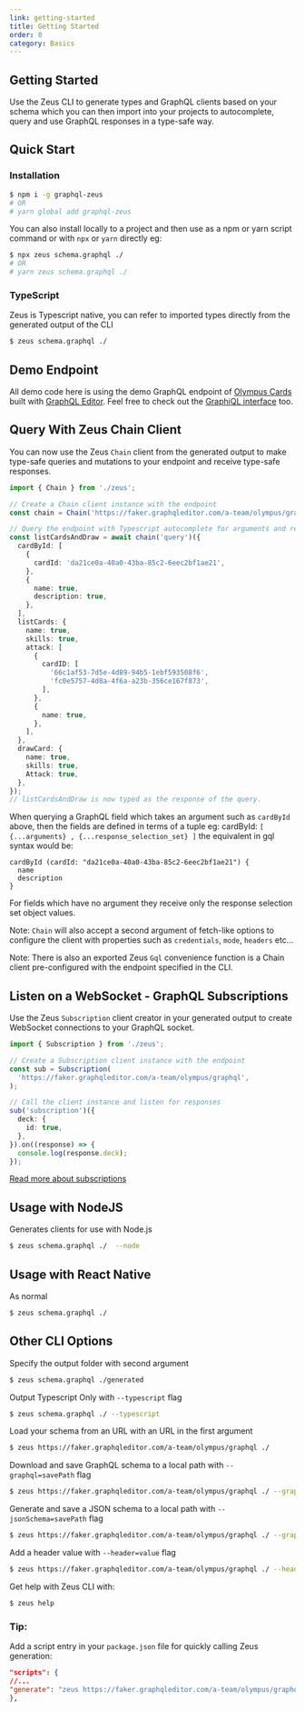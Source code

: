 ```yaml
---
link: getting-started
title: Getting Started
order: 0
category: Basics
---
```


## Getting Started

Use the Zeus CLI to generate types and GraphQL clients based on your schema which you can then import into your projects to autocomplete, query and use GraphQL responses in a type-safe way.

## Quick Start

### Installation

```sh
$ npm i -g graphql-zeus
# OR
# yarn global add graphql-zeus
```

You can also install locally to a project and then use as a npm or yarn script command or with `npx` or `yarn` directly eg:

```sh
$ npx zeus schema.graphql ./
# OR
# yarn zeus schema.graphql ./
```

### TypeScript

Zeus is Typescript native, you can refer to imported types directly from the generated output of the CLI

```sh
$ zeus schema.graphql ./
```

## Demo Endpoint

All demo code here is using the demo GraphQL endpoint of [Olympus Cards](https://app.graphqleditor.com/a-team/olympus) built with [GraphQL Editor](https://graphqleditor.com/). Feel free to check out the [GraphiQL interface](https://faker.graphqleditor.com/a-team/olympus/graphql) too.

## Query With Zeus Chain Client

You can now use the Zeus `Chain` client from the generated output to make type-safe queries and mutations to your endpoint and receive type-safe responses.

```ts
import { Chain } from './zeus';

// Create a Chain client instance with the endpoint
const chain = Chain('https://faker.graphqleditor.com/a-team/olympus/graphql');

// Query the endpoint with Typescript autocomplete for arguments and response fields
const listCardsAndDraw = await chain('query')({
  cardById: [
    {
      cardId: 'da21ce0a-40a0-43ba-85c2-6eec2bf1ae21',
    },
    {
      name: true,
      description: true,
    },
  ],
  listCards: {
    name: true,
    skills: true,
    attack: [
      {
        cardID: [
          '66c1af53-7d5e-4d89-94b5-1ebf593508f6',
          'fc0e5757-4d8a-4f6a-a23b-356ce167f873',
        ],
      },
      {
        name: true,
      },
    ],
  },
  drawCard: {
    name: true,
    skills: true,
    Attack: true,
  },
});
// listCardsAndDraw is now typed as the response of the query.
```

When querying a GraphQL field which takes an argument such as `cardById` above, then the fields are defined in terms of a tuple eg: cardById: `[ {...arguments} , {...response_selection_set} ]` the equivalent in gql syntax would be:

```text
cardById (cardId: "da21ce0a-40a0-43ba-85c2-6eec2bf1ae21") {
  name
  description
}
```

For fields which have no argument they receive only the response selection set object values.

Note: `Chain` will also accept a second argument of fetch-like options to configure the client with properties such as `credentials`, `mode`, `headers` etc...

Note: There is also an exported Zeus `Gql` convenience function is a Chain client pre-configured with the endpoint specified in the CLI.

## Listen on a WebSocket - GraphQL Subscriptions

Use the Zeus `Subscription` client creator in your generated output to create WebSocket connections to your GraphQL socket.

```ts
import { Subscription } from './zeus';

// Create a Subscription client instance with the endpoint
const sub = Subscription(
  'https://faker.graphqleditor.com/a-team/olympus/graphql',
);

// Call the client instance and listen for responses
sub('subscription')({
  deck: {
    id: true,
  },
}).on((response) => {
  console.log(response.deck);
});
```

[Read more about subscriptions](/docs/tools/zeus/basics/subscriptions/)

## Usage with NodeJS

Generates clients for use with Node.js

```sh
$ zeus schema.graphql ./  --node
```

## Usage with React Native

As normal

```sh
$ zeus schema.graphql ./
```

## Other CLI Options

Specify the output folder with second argument

```sh
$ zeus schema.graphql ./generated
```

Output Typescript Only with `--typescript` flag

```sh
$ zeus schema.graphql ./ --typescript
```

Load your schema from an URL with an URL in the first argument

```sh
$ zeus https://faker.graphqleditor.com/a-team/olympus/graphql ./
```

Download and save GraphQL schema to a local path with `--graphql=savePath` flag

```sh
$ zeus https://faker.graphqleditor.com/a-team/olympus/graphql ./ --graphql=generated
```

Generate and save a JSON schema to a local path with `--jsonSchema=savePath` flag

```sh
$ zeus https://faker.graphqleditor.com/a-team/olympus/graphql ./ --graphql=generated
```

Add a header value with `--header=value` flag

```sh
$ zeus https://faker.graphqleditor.com/a-team/olympus/graphql ./ --header=Authorization:myNiceAuthHeader
```

Get help with Zeus CLI with:

```sh
$ zeus help
```

### Tip:

Add a script entry in your `package.json` file for quickly calling Zeus generation:

```json
"scripts": {
//...
"generate": "zeus https://faker.graphqleditor.com/a-team/olympus/graphql zeusGenerated --typescript --header='My-Auth-Secret:JsercjjJY5MmghtHww6UF' --apollo"
},
```
